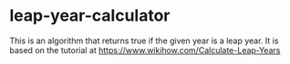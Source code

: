 # leap-year-calculator

This is an algorithm that returns true if the given year is a leap year.
It is based on the tutorial at https://www.wikihow.com/Calculate-Leap-Years
